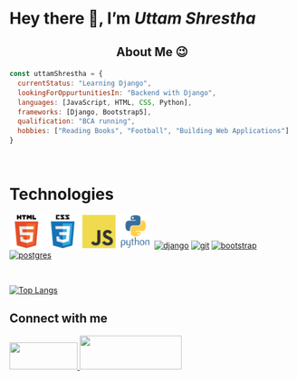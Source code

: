 # <h1>Hey there 👋, I’m<i> Uttam Shrestha</i></h1>

<h2 align="center">About Me 😉</h2>

```js
const uttamShrestha = {
  currentStatus: "Learning Django",
  lookingForOppurtunitiesIn: "Backend with Django",
  languages: [JavaScript, HTML, CSS, Python],
  frameworks: [Django, Bootstrap5],
  qualification: "BCA running",
  hobbies: ["Reading Books", "Football", "Building Web Applications"]
}
```
<br>

# Technologies

<p align="left">

<a href="https://www.w3schools.com/html/" target="_blank"> 
<img src="https://raw.githubusercontent.com/devicons/devicon/master/icons/html5/html5-original-wordmark.svg" alt="html5" width="60" height="60"/></a>
<a href="https://www.w3schools.com/css/" target="_blank"> 
<img src="https://raw.githubusercontent.com/devicons/devicon/master/icons/css3/css3-original-wordmark.svg" alt="css3" width="60" height="60"/></a>
<a href="https://www.w3schools.com/js/" target="_blank"> <img src="https://raw.githubusercontent.com/devicons/devicon/master/icons/javascript/javascript-original.svg" alt="javascript" width="60" height="60"/></a>
<a href="https://www.python.org/" target="_blank"> <img src="https://raw.githubusercontent.com/devicons/devicon/master/icons/python/python-original-wordmark.svg" alt="python" width="60" height="60"/></a>
<a href = "https://www.djangoproject.com/"  target="_blank">
<img src = "https://encrypted-tbn0.gstatic.com/images?q=tbn:ANd9GcQAol6ee04wbzdltVJBsnm_1TGwpQYidVFwvw&usqp=CAU" alt = "django" width = "60" height = "60"></a>
<a href="https://git-scm.com/" target="_blank"> 
<img src="https://www.vectorlogo.zone/logos/git-scm/git-scm-icon.svg" alt="git" width="60" height="60"/></a>
<a href="https://www.getbootstrap.com/" target="_blank"> <img src="https://www.vectorlogo.zone/logos/getbootstrap/getbootstrap-icon.svg" alt="bootstrap" width="60" height="60"/></a>
<a href="https://www.postgresql.org" target="_blank"> <img src="https://www.postgresql.org/media/img/about/press/elephant.png" alt="postgres" width="55" height="60"/> </a>
</p>
</br> 

[![Top Langs](https://github-readme-stats.vercel.app/api/top-langs/?username=uttamshr10&show_icons=true&theme=tokyonight&layout=compact)](https://github.com/uttamshr10/github-readme-status)

## Connect with me

<a href="mailto:utam.shrestha65@gmail.com">
<img src="https://ssl.gstatic.com/ui/v1/icons/mail/rfr/logo_gmail_lockup_default_1x_r5.png" height="48" width="120">
</a>
<a href = "https://www.linkedin.com/in/uttam-shrestha-b96032224/" target="_blank">
<img src="https://www.logo.wine/a/logo/LinkedIn/LinkedIn-Wordmark-White-Dark-Background-Logo.wine.svg" height = "60" width="180">
</a>
